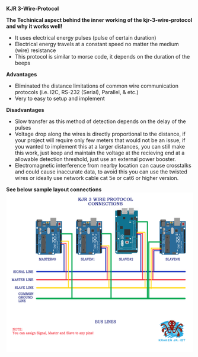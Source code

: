  **KJR 3-Wire-Protocol**
 
 **The Techinical aspect behind the inner working of the kjr-3-wire-protocol and why it works well!**
 - It uses electrical energy pulses (pulse of certain duration)
 - Electrical energy travels at a constant speed no matter the medium (wire) resistance
 - This protocol is similar to morse code, it depends on the duration of the beeps
 
 **Advantages**
 - Eliminated the distance limitations of common wire communication protocols (i.e. I2C, RS-232 (Serial), Parallel, & etc.)
 - Very to easy to setup and implement

 
 **Disadvantages**
 - Slow transfer as this method of detection depends on the delay of the pulses
 - Voltage drop along the wires is directly proportional to the distance, if your project will require only few meters that would not be an issue, if you wanted to implement this at a larger distances, you can still make this work, just keep and maintain the voltage at the recieving end at a allowable detection threshold, just use an external power booster.
 - Electromagnetic interference from nearby location can cause crosstalks and could cause inaccurate data, to avoid this you can use the twisted wires or ideally use network cable cat 5e or cat6 or higher version.
 
 **See below sample layout connections** 
 <img src="https://github.com/krakenjriot/KJR_3-Wire_Protocol/blob/master/sample_layout_connections.png" width=800 />  
 
 

